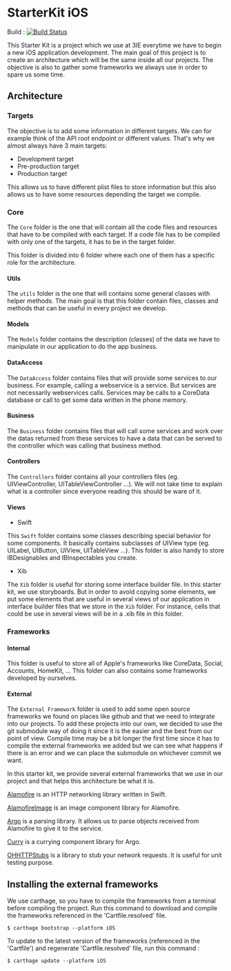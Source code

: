 # StarterKit iOS

Build : [![Build Status](https://travis-ci.org/3IE/SwiftStarter.svg?branch=develop)](https://travis-ci.org/3IE/SwiftStarter)


This Starter Kit is a project which we use at 3IE everytime we have to begin a new iOS application development.
The main goal of this project is to create an architecture which will be the same inside all our projects.
The objective is also to gather some frameworks we always use in order to spare us some time.

## Architecture

### Targets

The objective is to add some information in different targets. We can for example think of the API root endpoint or different values.
That's why we almost always have 3 main targets:
- Development target
- Pre-production target
- Production target

This allows us to have different plist files to store information but this also allows us to have some resources depending the target we compile.

### Core

The `Core` folder is the one that will contain all the code files and resources that have to be compiled with each target. If a code file has to be compiled with only one of the targets, it has to be in the target folder.

This folder is divided into 6 folder where each one of them has a specific role for the architecture.

#### Utils

The `utils` folder is the one that will contains some general classes with helper methods. The main goal is that this folder contain files, classes and methods that can be useful in every project we develop.

#### Models

The `Models` folder contains the description (classes) of the data we have to manipulate in our application to do the app business.

#### DataAccess

The `DataAccess` folder contains files that will provide some services to our business. For example, calling a webservice is a service. But services are not necessarily webservices calls. Services may be calls to a CoreData database or call to get some data written in the phone memory.

#### Business

The `Business` folder contains files that will call some services and work over the datas returned from these services to have a data that can be served to the controller which was calling that business method.

#### Controllers

The `Controllers` folder contains all your controllers files (eg. UIViewController, UITableViewController ...). We will not take time to explain what is a controller since everyone reading this should be ware of it.

#### Views

  - Swift

  This `Swift` folder contains some classes describing special behavior for some components. It basically contains subclasses of UIView type (eg. UILabel, UIButton, UIView, UITableView ...). This folder is also handy to store IBDesignables and IBInspectables you create.

  - Xib

  The `Xib` folder is useful for storing some interface builder file. In this starter kit, we use storyboards. But in order to avoid copying some elements, we put some elements that are useful in several views of our application in interface builder files that we store in the `Xib` folder. For instance, cells that could be use in several views will be in a .xib file in this folder.

### Frameworks

#### Internal

This folder is useful to store all of Apple's frameworks like CoreData, Social, Accounts, HomeKit, ...
This folder can also contains some frameworks developed by ourselves.

#### External

The `External Framework` folder is used to add some open source frameworks we found on places like github and that we need to integrate into our projects. To add these projects into our own, we decided to use the git submodule way of doing it since it is the easier and the best from our point of view.
Compile time may be a bit longer the first time since it has to compile the external frameworks we added but we can see what happens if there is an error and we can place the submodule on whichever commit we want.

In this starter kit, we provide several external frameworks that we use in our project and that helps this architecture be what it is.

<a href="https://github.com/Alamofire/Alamofire.git">Alamofire</a> is an HTTP networking library written in Swift.

<a href="https://github.com/Alamofire/AlamofireImage.git">AlamofireImage</a> is an image component library for Alamofire.

<a href="https://github.com/thoughtbot/Argo.git">Argo</a> is a parsing library. It allows us to parse objects received from Alamofire to give it to the service.

<a href="https://github.com/thoughtbot/Curry.git">Curry</a> is a currying component library for Argo.

<a href="https://github.com/AliSoftware/OHHTTPStubs.git">OHHTTPStubs</a> is a library to stub your network requests. It is useful for unit testing purpose.

## Installing the external frameworks

We use carthage, so you have to compile the frameworks from a terminal before compiling the project.
Run this command to download and compile the frameworks referenced in the 'Cartfile.resolved' file.
```shell
$ carthage bootstrap --platform iOS
```

To update to the latest version of the frameworks (referenced in the 'Cartfile') and regenerate 'Cartfile.resolved' file, run this command :
```shell
$ carthage update --platform iOS
```
